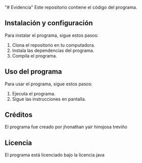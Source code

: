 "# Evidencia" 
Este repositorio contiene el código del programa.

## Instalación y configuración

Para instalar el programa, sigue estos pasos:

1. Clona el repositorio en tu computadora.
2. Instala las dependencias del programa.
3. Compila el programa.

## Uso del programa

Para usar el programa, sigue estos pasos:

1. Ejecuta el programa.
2. Sigue las instrucciones en pantalla.

## Créditos

El programa fue creado por jhonathan yair hinojosa treviño

## Licencia

El programa está licenciado bajo la licencia java

